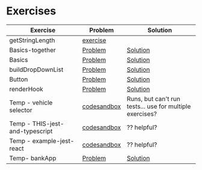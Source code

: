 # Exercises

| Exercise                        | Problem                                                                                                                                                               | Solution                                                                                                                                                             |
| ------------------------------- | --------------------------------------------------------------------------------------------------------------------------------------------------------------------- | -------------------------------------------------------------------------------------------------------------------------------------------------------------------- |
| getStringLength                 | [exercise](https://codesandbox.io/p/sandbox/github/bitovi/trainings/tree/unit-testing-react-what-why-how/unit-testing-react-what-why-how/getStringLength)             |                                                                                                                                                                      |
| Basics-together                 | [Problem](https://codesandbox.io/p/sandbox/github/bitovi/trainings/tree/unit-testing-react-what-why-how/unit-testing-react-what-why-how/Basics-together/problem)      | [Solution](https://codesandbox.io/p/sandbox/github/bitovi/trainings/tree/unit-testing-react-what-why-how/unit-testing-react-what-why-how/Basics-together/solution)   |
| Basics                          | [Problem](https://codesandbox.io/p/sandbox/github/bitovi/trainings/tree/unit-testing-react-what-why-how/unit-testing-react-what-why-how/Basics/problem)               | [Solution](https://codesandbox.io/p/sandbox/github/bitovi/trainings/tree/unit-testing-react-what-why-how/unit-testing-react-what-why-how/Basics/solution)            |
| buildDropDownList               | [Problem](https://codesandbox.io/p/sandbox/github/bitovi/trainings/tree/unit-testing-react-what-why-how/unit-testing-react-what-why-how/buildDropDownList/problem)    | [Solution](https://codesandbox.io/p/sandbox/github/bitovi/trainings/tree/unit-testing-react-what-why-how/unit-testing-react-what-why-how/buildDropDownList/solution) |
| Button                          | [Problem](https://codesandbox.io/p/sandbox/github/bitovi/trainings/tree/unit-testing-react-what-why-how/unit-testing-react-what-why-how/Button/problem)               | [Solution](https://codesandbox.io/p/sandbox/github/bitovi/trainings/tree/unit-testing-react-what-why-how/unit-testing-react-what-why-how/Button/solution)            |
| renderHook                      | [Problem](https://codesandbox.io/p/sandbox/github/bitovi/trainings/tree/unit-testing-react-what-why-how/unit-testing-react-what-why-how/renderHook/problem)           | [Solution](https://codesandbox.io/p/sandbox/github/bitovi/trainings/tree/unit-testing-react-what-why-how/unit-testing-react-what-why-how/renderHook/solution)        |
| Temp - vehicle selector         | [codesandbox](https://codesandbox.io/p/sandbox/github/bitovi/trainings/tree/unit-testing-react-what-why-how/unit-testing-react-what-why-how/vehicle-selector-react)   | Runs, but can't run tests... use for multiple exercises?                                                                                                             |
| Temp - THIS-jest-and-typescript | [codesandbox](https://codesandbox.io/p/sandbox/github/bitovi/trainings/tree/unit-testing-react-what-why-how/unit-testing-react-what-why-how/THIS-jest-and-typescript) | ?? helpful?                                                                                                                                                          |
| Temp - example-jest-react       | [codesandbox](https://codesandbox.io/p/sandbox/github/bitovi/trainings/tree/unit-testing-react-what-why-how/unit-testing-react-what-why-how/example-jest-react)       | ?? helpful?                                                                                                                                                          |
| Temp- bankApp                   | [Problem](https://codesandbox.io/p/sandbox/github/bitovi/trainings/tree/unit-testing-react-what-why-how/unit-testing-react-what-why-how/bankApp/problem)              | [Solution](https://codesandbox.io/p/sandbox/github/bitovi/trainings/tree/unit-testing-react-what-why-how/unit-testing-react-what-why-how/bankApp/solution)           |
